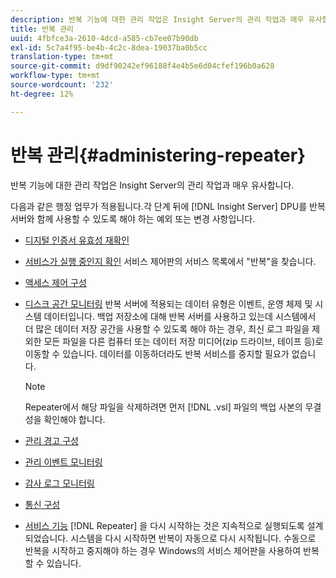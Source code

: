 ```yaml
---
description: 반복 기능에 대한 관리 작업은 Insight Server의 관리 작업과 매우 유사합니다.
title: 반복 관리
uuid: 4fbfce3a-2610-4dcd-a585-cb7ee07b90db
exl-id: 5c7a4f95-be4b-4c2c-8dea-19037ba0b5cc
translation-type: tm+mt
source-git-commit: d9df90242ef96188f4e4b5e6d04cfef196b0a628
workflow-type: tm+mt
source-wordcount: '232'
ht-degree: 12%

---
```


# 반복 관리{#administering-repeater}

반복 기능에 대한 관리 작업은 Insight Server의 관리 작업과 매우 유사합니다.

다음과 같은 행정 업무가 적용됩니다.각 단계 뒤에 [!DNL Insight Server] DPU를 반복 서버와 함께 사용할 수 있도록 해야 하는 예외 또는 변경 사항입니다.

* [디지털 인증서 유효성 재확인](../../../home/c-inst-svr/c-admin-inst-svr/c-reval-dgtl-cert.md#concept-f0020a6f0d6f477099b7a8f0b6e2944c)
* [서비스가 실행 중인지 확인](../../../home/c-inst-svr/c-admin-inst-svr/c-cfrm-svc-rng.md#concept-15b046e92d254bbd95dec829abc76677) 서비스 제어판의 서비스 목록에서 &quot;반복&quot;을 찾습니다.

* [액세스 제어 구성](../../../home/c-inst-svr/c-admin-inst-svr/c-config-acs-ctrl/c-config-acs-ctrl.md#concept-ac385e870dbe4b57a72bf7266b60f93d)
* [디스크 공간 모니터링](../../../home/c-inst-svr/c-admin-inst-svr/c-mntr-disk-spc/c-mntr-disk-spc.md#concept-a83447e44f4e47aba282328be395a0d4) 반복 서버에 적용되는 데이터 유형은 이벤트, 운영 체제 및 시스템 데이터입니다. 백업 저장소에 대해 반복 서버를 사용하고 있는데 시스템에서 더 많은 데이터 저장 공간을 사용할 수 있도록 해야 하는 경우, 최신 로그 파일을 제외한 모든 파일을 다른 컴퓨터 또는 데이터 저장 미디어(zip 드라이브, 테이프 등)로 이동할 수 있습니다. 데이터를 이동하더라도 반복 서비스를 중지할 필요가 없습니다.

   >[!NOTE]
   >
   >Repeater에서 해당 파일을 삭제하려면 먼저 [!DNL .vsl] 파일의 백업 사본의 무결성을 확인해야 합니다.

* [관리 경고 구성](../../../home/c-inst-svr/c-admin-inst-svr/t-config-adm-alrts.md#task-0858f588da4941aa9d4952f6592681aa)
* [관리 이벤트 모니터링](../../../home/c-inst-svr/c-admin-inst-svr/t-mntr-adm-evts.md#task-4c78325b3e6e4dde8fa94c1896e19e34)
* [감사 로그 모니터링](../../../home/c-inst-svr/c-admin-inst-svr/t-mntr-adt-lgs.md#task-5dd9830424fe440ea1369215a1aca231)
* [통신 구성](../../../home/c-inst-svr/c-admin-inst-svr/t-config-com.md#task-471305ecf7a644789a288f93c42514ec)
* [서비스 기능](../../../home/c-inst-svr/c-admin-inst-svr/t-rest-svc.md#task-97f97f1019bc440080ab2fddfdc04c74)  [!DNL Repeater] 을 다시 시작하는 것은 지속적으로 실행되도록 설계되었습니다. 시스템을 다시 시작하면 반복이 자동으로 다시 시작됩니다. 수동으로 반복을 시작하고 중지해야 하는 경우 Windows의 서비스 제어판을 사용하여 반복할 수 있습니다.
